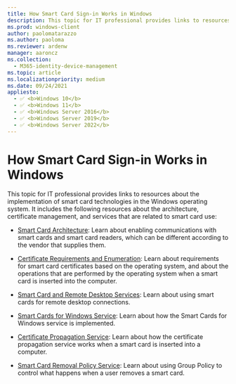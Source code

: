 ```yaml
---
title: How Smart Card Sign-in Works in Windows
description: This topic for IT professional provides links to resources about the implementation of smart card technologies in the Windows operating system.
ms.prod: windows-client
author: paolomatarazzo
ms.author: paoloma
ms.reviewer: ardenw
manager: aaroncz
ms.collection: 
  - M365-identity-device-management
ms.topic: article
ms.localizationpriority: medium
ms.date: 09/24/2021
appliesto: 
  - ✅ <b>Windows 10</b>
  - ✅ <b>Windows 11</b>
  - ✅ <b>Windows Server 2016</b>
  - ✅ <b>Windows Server 2019</b>
  - ✅ <b>Windows Server 2022</b>
---
```


# How Smart Card Sign-in Works in Windows

This topic for IT professional provides links to resources about the implementation of smart card technologies in the Windows operating system. It includes the following resources about the architecture, certificate management, and services that are related to smart card use:

-   [Smart Card Architecture](smart-card-architecture.md): Learn about enabling communications with smart cards and smart card readers, which can be different according to the vendor that supplies them.

-   [Certificate Requirements and Enumeration](smart-card-certificate-requirements-and-enumeration.md): Learn about requirements for smart card certificates based on the operating system, and about the operations that are performed by the operating system when a smart card is inserted into the computer.

-   [Smart Card and Remote Desktop Services](smart-card-and-remote-desktop-services.md): Learn about using smart cards for remote desktop connections.

-   [Smart Cards for Windows Service](smart-card-smart-cards-for-windows-service.md): Learn about how the Smart Cards for Windows service is implemented.

-   [Certificate Propagation Service](smart-card-certificate-propagation-service.md): Learn about how the certificate propagation service works when a smart card is inserted into a computer.

-   [Smart Card Removal Policy Service](smart-card-removal-policy-service.md): Learn about using Group Policy to control what happens when a user removes a smart card.
